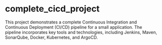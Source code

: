 # complete_cicd_project
This project demonstrates a complete Continuous Integration and Continuous Deployment (CI/CD) pipeline for a small application. The pipeline incorporates key tools and technologies, including Jenkins, Maven, SonarQube, Docker, Kubernetes, and ArgoCD.
